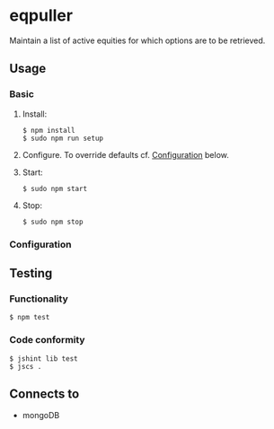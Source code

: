 eqpuller
===
Maintain a list of active equities for which options
are to be retrieved.

Usage
---
### Basic
1.  Install:
    
        $ npm install
        $ sudo npm run setup

1.  Configure. To override defaults cf. [Configuration](#Configuration) below.

1.  Start:

        $ sudo npm start

1.  Stop:

        $ sudo npm stop

### Configuration
       
Testing
---
### Functionality
    $ npm test

### Code conformity
    $ jshint lib test
    $ jscs .

Connects to
---
- mongoDB
